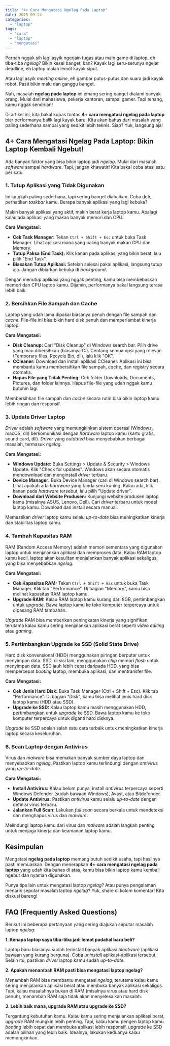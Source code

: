 ```yaml
---
title: "4+ Cara Mengatasi Ngelag Pada Laptop"
date: 2025-09-24
categories: 
  - "laptop"
tags: 
  - "cara"
  - "laptop"
  - "mengatasi"
---
```


Pernah nggak sih lagi asyik ngerjain tugas atau main game di laptop, eh tiba-tiba _ngelag_? Bikin kesel banget, kan? Kayak lagi seru-serunya ngejar deadline, eh laptop malah lemot kayak siput.

Atau lagi asyik _meeting online_, eh gambar putus-putus dan suara jadi kayak robot. Pasti bikin malu dan ganggu banget.

Nah, masalah **ngelag pada laptop** ini emang sering banget dialami banyak orang. Mulai dari mahasiswa, pekerja kantoran, sampai gamer. Tapi tenang, kamu nggak sendirian!

Di artikel ini, kita bakal kupas tuntas **4+ cara mengatasi ngelag pada laptop** biar performanya balik lagi kayak baru. Kita akan bahas dari masalah yang paling sederhana sampai yang sedikit lebih teknis. Siap? Yuk, langsung aja!

## 4+ Cara Mengatasi Ngelag Pada Laptop: Bikin Laptop Kembali Ngebut!

Ada banyak faktor yang bisa bikin laptop jadi _ngelag_. Mulai dari masalah _software_ sampai _hardware_. Tapi, jangan khawatir! Kita bakal coba atasi satu per satu.

### 1\. Tutup Aplikasi yang Tidak Digunakan

Ini langkah paling sederhana, tapi sering banget diabaikan. Coba deh, perhatikan _taskbar_ kamu. Berapa banyak aplikasi yang lagi kebuka?

Makin banyak aplikasi yang aktif, makin berat kerja laptop kamu. Apalagi kalau ada aplikasi yang makan banyak memori dan CPU.

**Cara Mengatasi:**

- **Cek Task Manager:** Tekan `Ctrl + Shift + Esc` untuk buka Task Manager. Lihat aplikasi mana yang paling banyak makan CPU dan Memory.
- **Tutup Paksa (End Task):** Klik kanan pada aplikasi yang bikin berat, lalu pilih "End Task".
- **Biasakan Tutup Aplikasi:** Setelah selesai pakai aplikasi, langsung tutup aja. Jangan dibiarkan kebuka di _background_.

Dengan menutup aplikasi yang nggak penting, kamu bisa membebaskan memori dan CPU laptop kamu. Dijamin, performanya bakal langsung terasa lebih baik.

### 2\. Bersihkan File Sampah dan Cache

Laptop yang udah lama dipakai biasanya penuh dengan file sampah dan _cache_. File-file ini bisa bikin hard disk penuh dan memperlambat kinerja laptop.

**Cara Mengatasi:**

- **Disk Cleanup:** Cari "Disk Cleanup" di Windows search bar. Pilih drive yang mau dibersihkan (biasanya C:). Centang semua opsi yang relevan (Temporary files, Recycle Bin, dll), lalu klik "OK".
- **CCleaner:** Download dan install aplikasi CCleaner. Aplikasi ini bisa membantu kamu membersihkan file sampah, _cache_, dan registry secara otomatis.
- **Hapus File yang Tidak Penting:** Cek folder Downloads, Documents, Pictures, dan folder lainnya. Hapus file-file yang udah nggak kamu butuhin lagi.

Membersihkan file sampah dan _cache_ secara rutin bisa bikin laptop kamu lebih ringan dan responsif.

### 3\. Update Driver Laptop

_Driver_ adalah _software_ yang memungkinkan sistem operasi (Windows, macOS, dll) berkomunikasi dengan _hardware_ laptop kamu (kartu grafis, sound card, dll). _Driver_ yang _outdated_ bisa menyebabkan berbagai masalah, termasuk _ngelag_.

**Cara Mengatasi:**

- **Windows Update:** Buka Settings > Update & Security > Windows Update. Klik "Check for updates". Windows akan secara otomatis mendownload dan menginstall _driver_ terbaru.
- **Device Manager:** Buka Device Manager (cari di Windows search bar). Lihat apakah ada _hardware_ yang tanda seru kuning. Kalau ada, klik kanan pada _hardware_ tersebut, lalu pilih "Update driver".
- **Download dari Website Produsen:** Kunjungi website produsen laptop kamu (misalnya ASUS, Lenovo, Dell). Cari _driver_ terbaru untuk model laptop kamu. Download dan install secara manual.

Memastikan _driver_ laptop kamu selalu _up-to-date_ bisa meningkatkan kinerja dan stabilitas laptop kamu.

### 4\. Tambah Kapasitas RAM

RAM (Random Access Memory) adalah memori sementara yang digunakan laptop untuk menjalankan aplikasi dan memproses data. Kalau RAM laptop kamu kecil, laptop akan kesulitan menjalankan banyak aplikasi sekaligus, yang bisa menyebabkan _ngelag_.

**Cara Mengatasi:**

- **Cek Kapasitas RAM:** Tekan `Ctrl + Shift + Esc` untuk buka Task Manager. Klik tab "Performance". Di bagian "Memory", kamu bisa melihat kapasitas RAM laptop kamu.
- **Upgrade RAM:** Kalau RAM laptop kamu kurang dari 8GB, pertimbangkan untuk _upgrade_. Bawa laptop kamu ke toko komputer terpercaya untuk dipasang RAM tambahan.

_Upgrade_ RAM bisa memberikan peningkatan kinerja yang signifikan, terutama kalau kamu sering menjalankan aplikasi berat seperti _video editing_ atau _gaming_.

### 5\. Pertimbangkan Upgrade ke SSD (Solid State Drive)

Hard disk konvensional (HDD) menggunakan piringan berputar untuk menyimpan data. SSD, di sisi lain, menggunakan _chip_ memori _flash_ untuk menyimpan data. SSD jauh lebih cepat daripada HDD, yang bisa mempercepat _booting_ laptop, membuka aplikasi, dan mentransfer file.

**Cara Mengatasi:**

- **Cek Jenis Hard Disk:** Buka Task Manager (Ctrl + Shift + Esc). Klik tab "Performance". Di bagian "Disk", kamu bisa melihat jenis hard disk laptop kamu (HDD atau SSD).
- **Upgrade ke SSD:** Kalau laptop kamu masih menggunakan HDD, pertimbangkan untuk _upgrade_ ke SSD. Bawa laptop kamu ke toko komputer terpercaya untuk diganti hard disknya.

_Upgrade_ ke SSD adalah salah satu cara terbaik untuk meningkatkan kinerja laptop secara keseluruhan.

### 6\. Scan Laptop dengan Antivirus

Virus dan _malware_ bisa memakan banyak sumber daya laptop dan menyebabkan _ngelag_. Pastikan laptop kamu terlindungi dengan _antivirus_ yang _up-to-date_.

**Cara Mengatasi:**

- **Install Antivirus:** Kalau belum punya, install _antivirus_ terpercaya seperti Windows Defender (sudah bawaan Windows), Avast, atau Bitdefender.
- **Update Antivirus:** Pastikan _antivirus_ kamu selalu _up-to-date_ dengan definisi virus terbaru.
- **Jalankan Full Scan:** Lakukan _full scan_ secara berkala untuk mendeteksi dan menghapus virus dan _malware_.

Melindungi laptop kamu dari virus dan _malware_ adalah langkah penting untuk menjaga kinerja dan keamanan laptop kamu.

## Kesimpulan

Mengatasi **ngelag pada laptop** memang butuh sedikit usaha, tapi hasilnya pasti memuaskan. Dengan menerapkan **4+ cara mengatasi ngelag pada laptop** yang udah kita bahas di atas, kamu bisa bikin laptop kamu kembali ngebut dan nyaman digunakan.

Punya tips lain untuk mengatasi laptop _ngelag_? Atau punya pengalaman menarik seputar masalah laptop _ngelag_? Yuk, share di kolom komentar! Kita diskusi bareng!

## FAQ (Frequently Asked Questions)

Berikut ini beberapa pertanyaan yang sering diajukan seputar masalah laptop _ngelag_:

**1\. Kenapa laptop saya tiba-tiba jadi lemot padahal baru beli?**

Laptop baru biasanya sudah terinstall banyak aplikasi _bloatware_ (aplikasi bawaan yang kurang berguna). Coba _uninstall_ aplikasi-aplikasi tersebut. Selain itu, pastikan _driver_ laptop kamu sudah _up-to-date_.

**2\. Apakah menambah RAM pasti bisa mengatasi laptop ngelag?**

Menambah RAM bisa membantu mengatasi _ngelag_, terutama kalau kamu sering menjalankan aplikasi berat atau membuka banyak aplikasi sekaligus. Tapi, kalau masalahnya bukan di RAM (misalnya virus atau hard disk penuh), menambah RAM saja tidak akan menyelesaikan masalah.

**3\. Lebih baik mana, upgrade RAM atau upgrade ke SSD?**

Tergantung kebutuhan kamu. Kalau kamu sering menjalankan aplikasi berat, _upgrade_ RAM mungkin lebih penting. Tapi, kalau kamu pengen laptop kamu _booting_ lebih cepat dan membuka aplikasi lebih responsif, _upgrade_ ke SSD adalah pilihan yang lebih baik. Idealnya, lakukan keduanya kalau memungkinkan.

